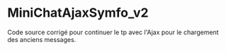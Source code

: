 # MiniChatAjaxSymfo_v2
 
Code source corrigé pour continuer le tp avec l'Ajax pour le chargement des anciens messages. 